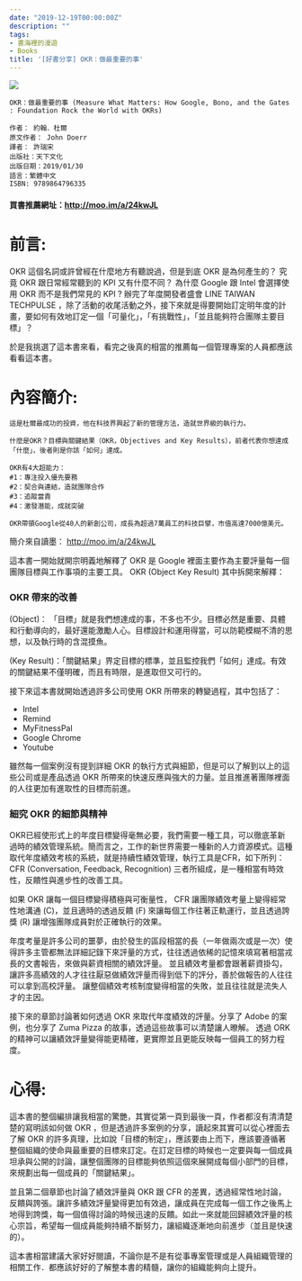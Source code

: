 ```yaml
---
date: "2019-12-19T00:00:00Z"
description: ""
tags:
- 書海裡的漫遊
- Books
title: '[好書分享] OKR：做最重要的事'
---
```




![](../images/2019/1219.jpg)



```
OKR：做最重要的事 (Measure What Matters: How Google, Bono, and the Gates : Foundation Rock the World with OKRs)

作者： 約翰．杜爾  
原文作者： John Doerr  
譯者： 許瑞宋  
出版社：天下文化 
出版日期：2019/01/30 
語言：繁體中文 
ISBN: 9789864796335 
```

#### 買書推薦網址：http://moo.im/a/24kwJL 

# 前言:

OKR 這個名詞或許曾經在什麼地方有聽說過，但是到底 OKR 是為何產生的？ 究竟 OKR 跟日常經常聽到的 KPI 又有什麼不同？ 為什麼 Google 跟 Intel 會選擇使用 OKR 而不是我們常見的 KPI ? 辦完了年度開發者盛會 LINE TAIWAN TECHPULSE ，除了活動的收尾活動之外，接下來就是得要開始訂定明年度的計畫，要如何有效地訂定一個「可量化」，「有挑戰性」，「並且能夠符合團隊主要目標」？

於是我挑選了這本書來看，看完之後真的相當的推薦每一個管理專案的人員都應該看看這本書。



# 內容簡介:

```
這是杜爾最成功的投資，他在科技界興起了新的管理方法，造就世界級的執行力。

什麼是OKR？目標與關鍵結果（OKR，Objectives and Key Results），前者代表你想達成「什麼」，後者則是你該「如何」達成。

OKR有4大超能力：
#1：專注投入優先要務
#2：契合與連結，造就團隊合作
#3：追蹤當責
#4：激發潛能，成就突破

OKR帶領Google從40人的新創公司，成長為超過7萬員工的科技巨擘，市值高達7000億美元。
```

簡介來自讀墨： http://moo.im/a/24kwJL

這本書一開始就開宗明義地解釋了 OKR 是 Google 裡面主要作為主要評量每一個團隊目標與工作事項的主要工具。 OKR (Object Key Result) 其中拆開來解釋： 

### OKR 帶來的改善

(Object)： 「目標」就是我們想達成的事，不多也不少。目標必然是重要、具體和行動導向的，最好還能激勵人心。目標設計和運用得當，可以防範模糊不清的思想，以及執行時的含混摸魚。

(Key Result)：「關鍵結果」界定目標的標準，並且監控我們「如何」達成。有效的關鍵結果不僅明確，而且有時限，是進取但又可行的。

接下來這本書就開始透過許多公司使用 OKR 所帶來的轉變過程，其中包括了：

-  Intel
- Remind
- MyFitnessPal
- Google Chrome
- Youtube

雖然每一個案例沒有提到詳細 OKR 的執行方式與細節，但是可以了解到以上的這些公司或是產品透過 OKR 所帶來的快速反應與強大的力量。並且推進著團隊裡面的人往更加有進取性的目標而前進。

### 細究 OKR 的細節與精神

OKR已經使形式上的年度目標變得毫無必要，我們需要一種工具，可以徹底革新過時的績效管理系統。簡而言之，工作的新世界需要一種新的人力資源模式。這種取代年度績效考核的系統，就是持續性績效管理，執行工具是CFR，如下所列： CFR (Conversation, Feedback, Recognition)  三者所組成，是一種相當有時效性，反饋性與進步性的改善工具。

如果 OKR 讓每一個目標變得積極與可衡量性， CFR 讓團隊績效考量上變得經常性地溝通 (C)，並且適時的透過反饋 (F) 來讓每個工作往著正軌運行，並且透過誇獎 (R) 讓增強團隊成員對於正確執行的效果。

年度考量是許多公司的噩夢，由於發生的區段相當的長（一年做兩次或是一次）使得許多主管都無法詳細記錄下來評量的方式，往往透過依稀的記憶來填寫著相當戎長的文書報告，來做與薪資相關的績效評量。 並且績效考量都會跟著薪資掛勾，讓許多高績效的人才往往厭惡做績效評量而得到低下的評分，善於做報告的人往往可以拿到高校評量。  讓整個績效考核制度變得相當的失敗，並且往往就是流失人才的主因。

接下來的章節討論著如何透過 OKR 來取代年度績效的評量。分享了 Adobe 的案例，也分享了 Zuma Pizza 的故事，透過這些故事可以清楚讓人暸解。 透過 ORK 的精神可以讓績效評量變得能更精確，更實際並且更能反映每一個員工的努力程度。



# 心得:

這本書的整個編排讓我相當的驚艷，其實從第一頁到最後一頁，作者都沒有清清楚楚的寫明該如何做 OKR ，但是透過許多案例的分享，讀起來其實可以從心裡面去了解 OKR 的許多真理，比如說「目標的制定」，應該要由上而下，應該要遵循著整個組織的使命與最重要的目標來訂定。在訂定目標的時候也一定要與每一個成員坦承與公開的討論，讓整個團隊的目標能夠依照這個來展開成每個小部門的目標，來規劃出每一個成員的「關鍵結果」。



並且第二個章節也討論了績效評量與 OKR 跟 CFR 的差異，透過經常性地討論，反饋與誇張。讓許多績效評量變得更加有效過，讓成員在完成每一個工作之後馬上地得到誇獎，每一個值得討論的時候迅速的反饋。如此一來就能回歸績效評量的核心宗旨，希望每一個成員能夠持續不斷努力，讓組織逐漸地向前進步（並且是快速的）。



這本書相當建議大家好好閱讀，不論你是不是有從事專案管理或是人員組織管理的相關工作．都應該好好的了解整本書的精髓，讓你的組織能夠向上提升。
